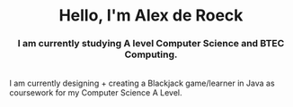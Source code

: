 <h1 align="center">Hello, I'm Alex de Roeck</h1>
<h3 align="center">I am currently studying A level Computer Science and BTEC Computing.</h3>
<br>
I am currently designing + creating a Blackjack game/learner in Java as coursework for my Computer Science A Level.
